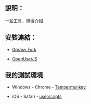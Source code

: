 ## 說明：

一些工具，懶得介紹

## 安裝連結：

* [Greasy Fork](https://greasyfork.org/users/1052165)

* [OpenUserJS](https://openuserjs.org/users/k1k2k3k4-dev)

## 我的測試環境

* Windows - Chrome - [Tampermonkey](https://www.tampermonkey.net)

* iOS - Safari - [userscripts](https://github.com/quoid/userscripts)

